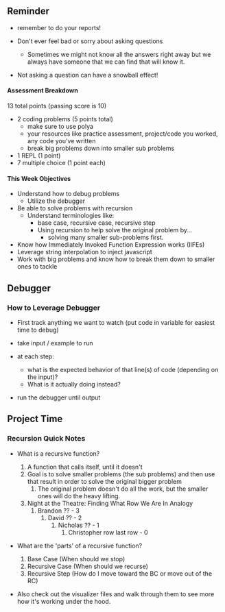 ## Reminder
- remember to do your reports!

- Don't ever feel bad or sorry about asking questions
  - Sometimes we might not know all the answers right away but we always have someone that we can find that will know it.
  
- Not asking a question can have a snowball effect!


#### Assessment Breakdown
13 total points (passing score is 10)
- 2 coding problems (5 points total)
	- make sure to use polya
	- your resources like practice assessment, project/code you worked, any code you've written
	- break big problems down into smaller sub problems
- 1 REPL (1 point)
- 7 multiple choice (1 point each)

#### This Week Objectives
- Understand how to debug problems
  - Utilize the debugger
- Be able to solve problems with recursion
  - Understand terminologies like:
    -  base case, recursive case, recursive step
    -  Using recursion to help solve the original problem by...
       -  solving many smaller sub-problems first.
- Know how Immediately Invoked Function Expression works (IIFEs)
- Leverage string interpolation to inject javascript 
- Work with big problems and know how to break them down to smaller ones to tackle

## Debugger

### How to Leverage Debugger
- First track anything we want to watch (put code in variable for easiest time to debug)

- take input / example to run

- at each step:
	- what is the expected behavior of that line(s) of code (depending on the input)? 
	- What is it actually doing instead?

- run the debugger until output

## Project Time

### Recursion Quick Notes
- What is a recursive function?
  1. A function that calls itself, until it doesn't
  2. Goal is to solve smaller problems (the sub problems) and then use that result in order to solve the original bigger problem
     1. The original problem doesn't do all the work, but the smaller ones will do the heavy lifting.
  3. Night at the Theatre: Finding What Row We Are In Analogy
     1. Brandon ?? - 3
        1. David ?? - 2
           1. Nicholas ?? - 1
              1. Christopher row last row - 0



- What are the 'parts' of a recursive function?
  1. Base Case (When should we stop)
  2. Recursive Case (When should we recurse)
  3. Recursive Step (How do I move toward the BC or move out of the RC)

- Also check out the visualizer files and walk through them to see more how it's working under the hood.
